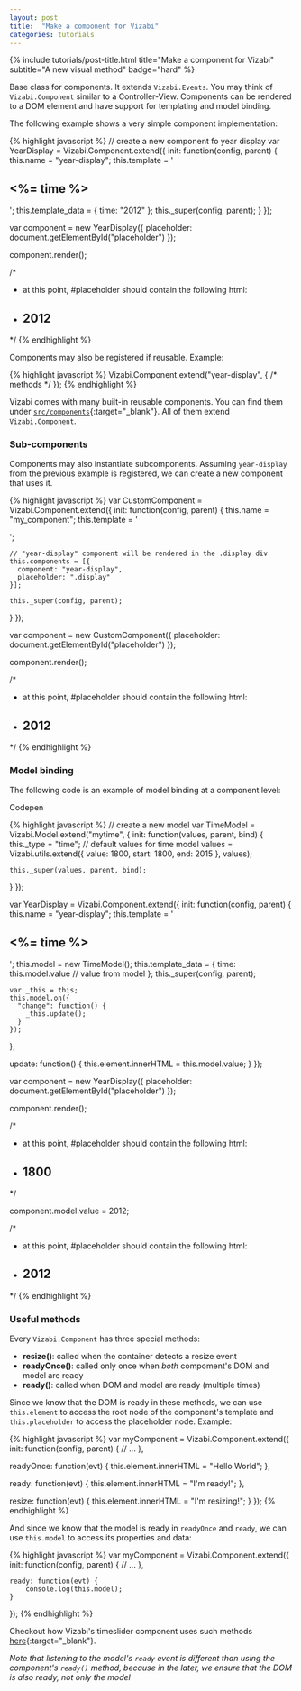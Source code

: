 ```yaml
---
layout: post
title:  "Make a component for Vizabi"
categories: tutorials
---
```


{%
  include tutorials/post-title.html
  title="Make a component for Vizabi"
  subtitle="A new visual method"
  badge="hard"
%}
<!--more-->
<script >
function openComponentModelExample() {
  viewOnCodepen("Component-Model", "var TimeModel=Vizabi.Model.extend('mytime',{init:function(values,parent,bind){this._type='time';values=Vizabi.utils.extend({value:1800,start:1800,end:2015},values);this._super(values,parent,bind)}});var YearDisplay=Vizabi.Component.extend({init:function(config,parent){this.name='year-display';this.template='<h2><%= time %></h2>';this.model=new TimeModel();this.template_data={time:this.model.value};this._super(config,parent);var _this=this;this.model.on({'change':function(){_this.update()}})},update:function(evt){this.element.innerHTML=this.model.value}});var component=new YearDisplay({placeholder:document.getElementById('placeholder')});component.render();component.model.value=2012;");
}
</script>

Base class for components. It extends `Vizabi.Events`. You may think of `Vizabi.Component` similar to a Controller-View. Components can be rendered to a DOM element and have support for templating and model binding.

The following example shows a very simple component implementation:

{% highlight javascript %}
// create a new component fo year display
var YearDisplay = Vizabi.Component.extend({
  init: function(config, parent) {
    this.name = "year-display";
    this.template = '<h2><%= time %></h2>';
    this.template_data = { time: "2012" };
    this._super(config, parent);
  }
});

var component = new YearDisplay({
  placeholder: document.getElementById("placeholder")
});

component.render();

/*
 * at this point, #placeholder should contain the following html:
 * <h2>2012</h2>
 */
{% endhighlight %}

Components may also be registered if reusable. Example:

{% highlight javascript %}
Vizabi.Component.extend("year-display", {
  /* methods */
});
{% endhighlight %}

Vizabi comes with many built-in reusable components. You can find them under [`src/components`](https://github.com/Gapminder/vizabi/tree/develop/src/components){:target="_blank"}. All of them extend `Vizabi.Component`.


### Sub-components
Components may also instantiate subcomponents. Assuming `year-display` from the previous example is registered, we can create a new component that uses it.

{% highlight javascript %}
var CustomComponent = Vizabi.Component.extend({
  init: function(config, parent) {
    this.name = "my_component";
    this.template = '<div><div class="display"></div></div>';

    // "year-display" component will be rendered in the .display div
    this.components = [{
      component: "year-display",
      placeholder: ".display"
    }];

    this._super(config, parent);
  }
});

var component = new CustomComponent({
  placeholder: document.getElementById("placeholder")
});

component.render();

/*
 * at this point, #placeholder should contain the following html:
 * <div><div class="display"><h2>2012</h2></div></div>
 */
{% endhighlight %}

### Model binding

The following code is an example of model binding at a component level:

<p class="codepen">
    <a onclick="openComponentModelExample()" class="button code-btn">
        <i class="fa fa-codepen"></i> Codepen
    </a>
</p>

{% highlight javascript %}
// create a new model
var TimeModel = Vizabi.Model.extend("mytime", {
  init: function(values, parent, bind) {
    this._type = "time";
    // default values for time model
    values = Vizabi.utils.extend({
      value: 1800,
      start: 1800,
      end: 2015
    }, values);

    this._super(values, parent, bind);
  }
});

var YearDisplay = Vizabi.Component.extend({
  init: function(config, parent) {
    this.name = "year-display";
    this.template = '<h2><%= time %></h2>';
    this.model = new TimeModel();
    this.template_data = {
      time: this.model.value // value from model
    };
    this._super(config, parent);

    var _this = this;
    this.model.on({
      "change": function() {
        _this.update();
      }
    });
  },

  update: function() {
    this.element.innerHTML = this.model.value;
  }
});

var component = new YearDisplay({
  placeholder: document.getElementById("placeholder")
});

component.render();

/*
 * at this point, #placeholder should contain the following html:
 * <h2>1800</h2>
 */

component.model.value = 2012;

/*
 * at this point, #placeholder should contain the following html:
 * <h2>2012</h2>
 */
{% endhighlight %}

### Useful methods

Every `Vizabi.Component` has three special methods:

- **resize()**: called when the container detects a resize event
- **readyOnce()**: called only once when *both* compoment's DOM and model are ready
- **ready()**: called when DOM and model are ready (multiple times)

Since we know that the DOM is ready in these methods, we can use `this.element` to access the root node of the component's template and `this.placeholder` to access the placeholder node. Example:

{% highlight javascript %}
var myComponent = Vizabi.Component.extend({
  init: function(config, parent) {
    // ...
  },

  readyOnce: function(evt) {
    this.element.innerHTML = "Hello World";
  },

  ready: function(evt) {
    this.element.innerHTML = "I'm ready!";
  },

  resize: function(evt) {
    this.element.innerHTML = "I'm resizing!";
  }
});
{% endhighlight %}

And since we know that the model is ready in `readyOnce` and `ready`, we can use `this.model` to access its properties and data:

{% highlight javascript %}
var myComponent = Vizabi.Component.extend({
    init: function(config, parent) {
        // ...
    },

    ready: function(evt) {
        console.log(this.model);
    }
});
{% endhighlight %}

Checkout how Vizabi's timeslider component uses such methods [here](https://github.com/vizabi/vizabi/blob/develop/src/components/timeslider/timeslider.js){:target="_blank"}.

*Note that listening to the model's `ready` event is different than using the component's `ready()` method, because in the later, we ensure that the DOM is also ready, not only the model*